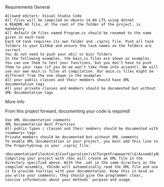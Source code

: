 Requirements
General

    Allowed editors: Visual Studio Code
    All files will be compiled on Ubuntu 14.04 LTS using dotnet
    A README.md file, at the root of the folder of the project, is mandatory
    All default C# files named Program.cs should be renamed to the name given in each task
    Each C# task requires its own folder and .csproj file. Push all task folders to your GitHub and ensure the task names on the folders are correct
    You do not need to push your obj/ or bin/ folders
    In the following examples, the main.cs files are shown as examples. You can use them to test your functions, but you don’t have to push them to your repo (if you do we won’t take them into account). We will use our own main.cs files at compilation. Our main.cs files might be different from the one shown in the examples
    All your public classes and their members should have XML documentation tags
    All your private classes and members should be documented but without XML documentation tags

More Info

From this project forward, documenting your code is required!

    Use XML documentation comments
    XML Documentation Best Practices
    All public types / classes and their members should be documented with <summary> tags
    Private members should be documented but without XML comments
    To enable XML documentation in your project, you must add this line to the PropertyGroup in your .csproj file:
        <DocumentationFile>bin\$(Configuration)\$(TargetFramework)\$(AssemblyName).xml</DocumentationFile>
    Compiling your project with /doc will create an XML file in the directory specified above. With the .xml in the same directory as the compiled assembly, VSCode will automatically read the XML file and use it to provide tooltips with your documentation. Keep this in mind as you write your comments; they should give the programmer clear, concise information about your methods’ purpose and usage.
